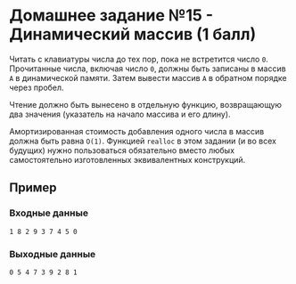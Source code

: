 # Домашнее задание №15 - Динамический массив (1 балл)

Читать с клавиатуры числа до тех пор, пока не встретится число `0`. Прочитанные числа, включая
число `0`, должны быть записаны в массив `A` в динамической памяти. Затем вывести массив `A` в
обратном порядке через пробел.

Чтение должно быть вынесено в отдельную функцию, возвращающую два значения (указатель на начало
массива и его длину).

Амортизированная стоимость добавления одного числа в массив должна быть равна `O(1)`. Функцией
`realloc` в этом задании (и во всех будущих) нужно пользоваться обязательно вместо любых
самостоятельно изготовленных эквивалентных конструкций.

## Пример

### Входные данные

```
1 8 2 9 3 7 4 5 0
```

### Выходные данные

```
0 5 4 7 3 9 2 8 1

```
